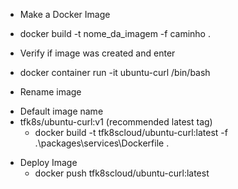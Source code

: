 * Make a Docker Image
 - docker build -t nome_da_imagem -f caminho .

* Verify if image was created and enter
 - docker container run -it ubuntu-curl /bin/bash

* Rename image
 - Default image name
  - tfk8s/ubuntu-curl:v1 (recommended latest tag)
    - docker build -t tfk8scloud/ubuntu-curl:latest -f .\packages\services\Dockerfile .

* Deploy Image
  - docker push tfk8scloud/ubuntu-curl:latest